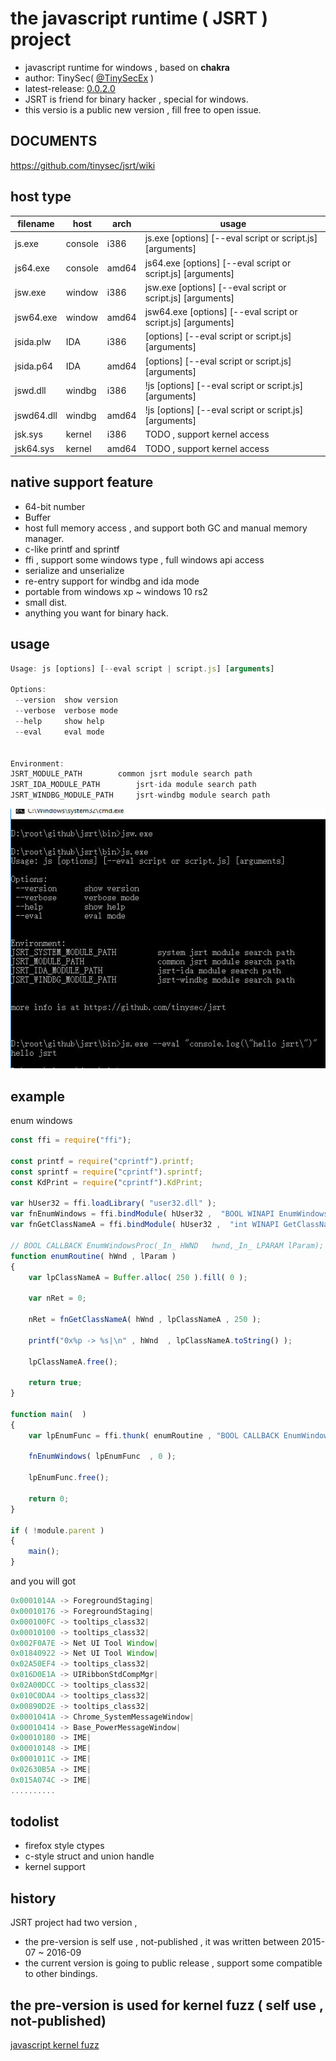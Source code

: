 # the javascript runtime ( JSRT ) project

* javascript runtime for windows , based on **chakra**
* author: TinySec( <a href="https://twitter.com/TinySecEx" target="_blank">@TinySecEx</a> )
* latest-release: <a href="https://github.com/tinysec/jsrt/releases/tag/v0.0.2.0" target="_blank">0.0.2.0</a> 
* JSRT is  friend for binary hacker , special for windows.
* this versio is a public new version , fill free to open issue.

## DOCUMENTS
<a href="https://github.com/tinysec/jsrt/wiki" target="_blank">https://github.com/tinysec/jsrt/wiki</a> 

## host type

| filename | host | arch  | usage |
| ------| ------ | ------ |------ | 
| js.exe  | console | i386  | js.exe [options] [--eval script or script.js] [arguments] 
| js64.exe  | console | amd64  | js64.exe [options] [--eval script or script.js] [arguments] 
| jsw.exe  | window | i386  | jsw.exe [options] [--eval script or script.js] [arguments]|  
| jsw64.exe  | window | amd64  | jsw64.exe [options] [--eval script or script.js] [arguments]  
| jsida.plw  | IDA | i386  | [options] [--eval script or script.js] [arguments]  
| jsida.p64  | IDA | amd64  | [options] [--eval script or script.js] [arguments]  
| jswd.dll  | windbg | i386  | !js [options] [--eval script or script.js] [arguments] 
| jswd64.dll  | windbg | amd64  | !js [options] [--eval script or script.js] [arguments]  
| jsk.sys  | kernel | i386  | TODO , support kernel access
| jsk64.sys  | kernel | amd64  | TODO , support kernel access

## native support feature
* 64-bit number
* Buffer
* host full memory access , and support both GC and manual memory manager.
* c-like printf and sprintf
* ffi , support some windows type , full windows api access
* serialize and unserialize
* re-entry support for windbg and ida mode
* portable from windows xp ~ windows 10 rs2
* small dist.
* anything you want for binary hack.

## usage
```javascript
Usage: js [options] [--eval script | script.js] [arguments]

Options: 
 --version	show version
 --verbose	verbose mode
 --help		show help
 --eval		eval mode


Environment: 
JSRT_MODULE_PATH		common jsrt module search path
JSRT_IDA_MODULE_PATH		jsrt-ida module search path
JSRT_WINDBG_MODULE_PATH		jsrt-windbg module search path
```
![jsrt](jsrt.jpg)

## example
enum windows

```javascript
const ffi = require("ffi");

const printf = require("cprintf").printf;
const sprintf = require("cprintf").sprintf;
const KdPrint = require("cprintf").KdPrint;

var hUser32 = ffi.loadLibrary( "user32.dll" );
var fnEnumWindows = ffi.bindModule( hUser32 ,  "BOOL WINAPI EnumWindows(_In_ void* lpEnumFunc,_In_ LPARAM      lParam); "  );
var fnGetClassNameA = ffi.bindModule( hUser32 ,  "int WINAPI GetClassNameA(_In_  HWND   hWnd,_Out_ LPTSTR lpClassName,_In_  int    nMaxCount);"  );

// BOOL CALLBACK EnumWindowsProc(_In_ HWND   hwnd,_In_ LPARAM lParam);
function enumRoutine( hWnd , lParam )
{
	var lpClassNameA = Buffer.alloc( 250 ).fill( 0 );

	var nRet = 0;
	
	nRet = fnGetClassNameA( hWnd , lpClassNameA , 250 );
	
	printf("0x%p -> %s|\n" , hWnd  , lpClassNameA.toString() );
	
	lpClassNameA.free();

	return true;
}

function main(  )
{
	var lpEnumFunc = ffi.thunk( enumRoutine , "BOOL CALLBACK EnumWindowsProc(_In_ HWND   hwnd,_In_ LPARAM lParam);"   );

	fnEnumWindows( lpEnumFunc  , 0 );

	lpEnumFunc.free();
	
	return 0;
}

if ( !module.parent )
{
	main();
}
```

and you will got
```javascript
0x0001014A -> ForegroundStaging|
0x00010176 -> ForegroundStaging|
0x000100FC -> tooltips_class32|
0x00010100 -> tooltips_class32|
0x002F0A7E -> Net UI Tool Window|
0x01840922 -> Net UI Tool Window|
0x02A50EF4 -> tooltips_class32|
0x016D0E1A -> UIRibbonStdCompMgr|
0x02A00DCC -> tooltips_class32|
0x010C0DA4 -> tooltips_class32|
0x00890D2E -> tooltips_class32|
0x0001041A -> Chrome_SystemMessageWindow|
0x00010414 -> Base_PowerMessageWindow|
0x00010180 -> IME|
0x00010148 -> IME|
0x0001011C -> IME|
0x02630B5A -> IME|
0x015A074C -> IME|
..........
```

## todolist
* firefox style ctypes
* c-style struct and union handle
* kernel support

## history
JSRT project had two version ,
* the pre-version is self use , not-published , it was written between 2015-07 ~ 2016-09
* the current version is going to public release , support  some compatible to other bindings. 


## the pre-version is used for kernel fuzz ( self use , not-published)
[javascript kernel fuzz](https://github.com/tinysec/public/tree/master/FuzzWindowsKernelViaJavascript)


